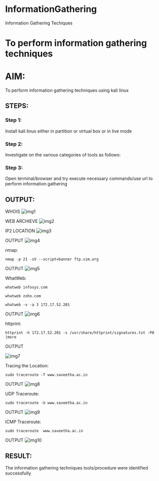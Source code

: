 # InformationGathering
Information Gathering Techiques


# To perform information gathering techniques

# AIM:

To perform information gathering techniques using kali linux 

## STEPS:

### Step 1:

Install kali linux either in partition or virtual box or in live mode

### Step 2:

Investigate on the various categories of tools as follows:

### Step 3:
Open terminal/browser and try execute necessary commands/use url to perform information gathering


## OUTPUT:
WHOIS
![img1](https://github.com/user-attachments/assets/bef338c7-4445-47e6-82e5-a0f24a67056f)

WEB ARCHIEVE
![img2](https://github.com/user-attachments/assets/162d54fb-a276-489d-bee1-5fed95ec508b)

IP2 LOCATION
![img3](https://github.com/user-attachments/assets/2d89ef70-bfda-4a56-aeff-c4f5b3cfa63c)

OUTPUT
![img4](https://github.com/user-attachments/assets/a7fc98b3-3fb0-409b-b325-71c1d8ca4aa5)

nmap:
```
nmap -p 21 -sV --script=banner ftp.vim.org
```
OUTPUT
![img5](https://github.com/user-attachments/assets/6bb45ea6-58f7-4760-a222-33502c700d1a)

WhatWeb:
```
whatweb infosys.com
```
```
whatweb zoho.com
```
```
whatweb -v -a 3 172.17.52.201
```
OUTPUT
![img6](https://github.com/user-attachments/assets/033a9032-7fd5-4c6d-8c66-99d4d83f9204)

httprint:
```
httprint -h 172.17.52.201 -s /usr/share/httprint/signatures.txt -P0 |more
```
OUTPUT

![img7](https://github.com/user-attachments/assets/19d6ccc4-88c6-4913-b467-85af40c08306)

Tracing the Location:
```
sudo traceroute -T www.saveetha.ac.in
```
OUTPUT
![img8](https://github.com/user-attachments/assets/a3bc798c-bf97-4669-898f-5d0fd34209eb)

UDP Traceroute:
```
sudo traceroute -U www.saveetha.ac.in
```
OUTPUT
![img9](https://github.com/user-attachments/assets/d69d24db-5516-4af5-beb8-1e68b1296691)

ICMP Traceroute:
```
sudo traceroute  www.saveetha.ac.in
```
OUTPUT
![img10](https://github.com/user-attachments/assets/ee6e2e20-b4e4-44ad-a737-26b3898984f3)


## RESULT:
The information gathering techniques tools/procedure were  identified successfully
